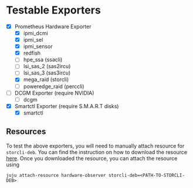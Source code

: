 # Testable Exporters

- [x] Prometheus Hardware Exporter
  - [x] ipmi_dcmi
  - [x] ipmi_sel
  - [x] ipmi_sensor
  - [x] redfish
  - [ ] hpe_ssa (ssacli)
  - [ ] lsi_sas_2 (sas2ircu)
  - [ ] lsi_sas_3 (sas3ircu)
  - [x] mega_raid (storcli)
  - [ ] poweredge_raid (perccli)
- [ ] DCGM Exporter (require NVIDIA)
  - [ ] dcgm
- [x] Smartctl Exporter (require S.M.A.R.T disks)
  - [x] smartctl

## Resources

To test the above exporters, you will need to manually attach resource for `storcli-deb`. You can find the instruction
on how to download the resource [here](https://charmhub.io/hardware-observer/resources/storcli-deb). Once you downloaded
the resource, you can attach the resource using

```shell
juju attach-resource hardware-observer storcli-deb=<PATH-TO-STORCLI-DEB>
```
